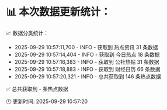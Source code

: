 📊 本次数据更新统计：
==========================

📈 数据分类统计：
- 2025-09-29 10:57:11,700 - INFO - 获取到 热点资讯 31 条数据
- 2025-09-29 10:57:14,404 - INFO - 获取到 今日热点 18 条数据
- 2025-09-29 10:57:16,383 - INFO - 获取到 公社热帖 31 条数据
- 2025-09-29 10:57:18,883 - INFO - 获取到 财经日历 66 条数据
- 2025-09-29 10:57:20,321 - INFO - 总共获取到 146 条热点数据

✅ 总共获取到 - 条热点数据

🕐 更新时间: 2025-09-29 10:57:20
